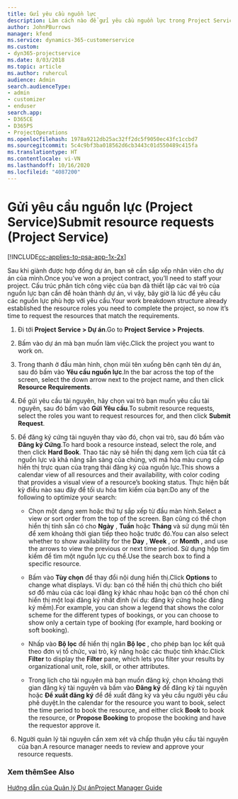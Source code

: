 ```yaml
---
title: Gửi yêu cầu nguồn lực
description: Làm cách nào để gửi yêu cầu nguồn lực trong Project Service
author: JohnPBurrows
manager: kfend
ms.service: dynamics-365-customerservice
ms.custom:
- dyn365-projectservice
ms.date: 8/03/2018
ms.topic: article
ms.author: ruhercul
audience: Admin
search.audienceType:
- admin
- customizer
- enduser
search.app:
- D365CE
- D365PS
- ProjectOperations
ms.openlocfilehash: 1978a9212db25ac32ff2dc5f9050ec43fc1ccbd7
ms.sourcegitcommit: 5c4c9bf3ba018562d6cb3443c01d550489c415fa
ms.translationtype: HT
ms.contentlocale: vi-VN
ms.lasthandoff: 10/16/2020
ms.locfileid: "4087200"
---
```

# <a name="submit-resource-requests-project-service"></a><span data-ttu-id="6f1b1-103">Gửi yêu cầu nguồn lực (Project Service)</span><span class="sxs-lookup"><span data-stu-id="6f1b1-103">Submit resource requests (Project Service)</span></span>

[!INCLUDE[cc-applies-to-psa-app-1x-2x](../includes/cc-applies-to-psa-app-1x-2x.md)]

<span data-ttu-id="6f1b1-104">Sau khi giành được hợp đồng dự án, bạn sẽ cần sắp xếp nhân viên cho dự án của mình.</span><span class="sxs-lookup"><span data-stu-id="6f1b1-104">Once you’ve won a project contract, you’ll need to staff your project.</span></span> <span data-ttu-id="6f1b1-105">Cấu trúc phân tích công việc của bạn đã thiết lập các vai trò của nguồn lực bạn cần để hoàn thành dự án, vì vậy, bây giờ là lúc để yêu cầu các nguồn lực phù hợp với yêu cầu.</span><span class="sxs-lookup"><span data-stu-id="6f1b1-105">Your work breakdown structure already established the resource roles you need to complete the project, so now it’s time to request the resources that match the requirements.</span></span>  
  
1.  <span data-ttu-id="6f1b1-106">Đi tới **Project Service > Dự án**.</span><span class="sxs-lookup"><span data-stu-id="6f1b1-106">Go to **Project Service > Projects**.</span></span>  
  
2.  <span data-ttu-id="6f1b1-107">Bấm vào dự án mà bạn muốn làm việc.</span><span class="sxs-lookup"><span data-stu-id="6f1b1-107">Click the project you want to work on.</span></span>  
  
3.  <span data-ttu-id="6f1b1-108">Trong thanh ở đầu màn hình, chọn mũi tên xuống bên cạnh tên dự án, sau đó bấm vào **Yêu cầu nguồn lực**.</span><span class="sxs-lookup"><span data-stu-id="6f1b1-108">In the bar across the top of the screen, select the down arrow next to the project name, and then click **Resource Requirements**.</span></span>  
  
4.  <span data-ttu-id="6f1b1-109">Để gửi yêu cầu tài nguyên, hãy chọn vai trò bạn muốn yêu cầu tài nguyên, sau đó bấm vào **Gửi Yêu cầu**.</span><span class="sxs-lookup"><span data-stu-id="6f1b1-109">To submit resource requests, select the roles you want to request resources for, and then click **Submit Request**.</span></span>  
  
5.  <span data-ttu-id="6f1b1-110">Để đăng ký cứng tài nguyên thay vào đó, chọn vai trò, sau đó bấm vào **Đăng ký Cứng**.</span><span class="sxs-lookup"><span data-stu-id="6f1b1-110">To hard book a resource instead, select the role, and then click **Hard Book**.</span></span> <span data-ttu-id="6f1b1-111">Thao tác này sẽ hiển thị dạng xem lịch của tất cả nguồn lực và khả năng sẵn sàng của chúng, với mã hóa màu cung cấp hiển thị trực quan của trạng thái đăng ký của nguồn lực.</span><span class="sxs-lookup"><span data-stu-id="6f1b1-111">This shows a calendar view of all resources and their availability, with color coding that provides a visual view of a resource’s booking status.</span></span> <span data-ttu-id="6f1b1-112">Thực hiện bất kỳ điều nào sau đây để tối ưu hóa tìm kiếm của bạn:</span><span class="sxs-lookup"><span data-stu-id="6f1b1-112">Do any of the following to optimize your search:</span></span>  
  
    -   <span data-ttu-id="6f1b1-113">Chọn một dạng xem hoặc thứ tự sắp xếp từ đầu màn hình.</span><span class="sxs-lookup"><span data-stu-id="6f1b1-113">Select a view or sort order from the top of the screen.</span></span> <span data-ttu-id="6f1b1-114">Bạn cũng có thể chọn hiển thị tính sẵn có cho **Ngày** , **Tuần** hoặc **Tháng** và sử dụng mũi tên để xem khoảng thời gian tiếp theo hoặc trước đó.</span><span class="sxs-lookup"><span data-stu-id="6f1b1-114">You can also select whether to show availability for the **Day** , **Week** , or **Month** , and use the arrows to view the previous or next time period.</span></span> <span data-ttu-id="6f1b1-115">Sử dụng hộp tìm kiếm để tìm một nguồn lực cụ thể.</span><span class="sxs-lookup"><span data-stu-id="6f1b1-115">Use the search box to find a specific resource.</span></span>  
  
    -   <span data-ttu-id="6f1b1-116">Bấm vào **Tùy chọn** để thay đổi nội dung hiển thị.</span><span class="sxs-lookup"><span data-stu-id="6f1b1-116">Click **Options** to change what displays.</span></span> <span data-ttu-id="6f1b1-117">Ví dụ: bạn có thể hiển thị chú thích cho biết sơ đồ màu của các loại đăng ký khác nhau hoặc bạn có thể chọn chỉ hiển thị một loại đăng ký nhất định (ví dụ: đăng ký cứng hoặc đăng ký mềm).</span><span class="sxs-lookup"><span data-stu-id="6f1b1-117">For example, you can show a legend that shows the color scheme for the different types of bookings, or you can choose to show only a certain type of booking (for example, hard booking or soft booking).</span></span>  
  
    -   <span data-ttu-id="6f1b1-118">Nhấp vào **Bộ lọc** để hiển thị ngăn **Bộ lọc** , cho phép bạn lọc kết quả theo đơn vị tổ chức, vai trò, kỹ năng hoặc các thuộc tính khác.</span><span class="sxs-lookup"><span data-stu-id="6f1b1-118">Click **Filter** to display the **Filter** pane, which lets you filter your results by organizational unit, role, skill, or other attributes.</span></span>  
  
    -   <span data-ttu-id="6f1b1-119">Trong lịch cho tài nguyên mà bạn muốn đăng ký, chọn khoảng thời gian đăng ký tài nguyên và bấm vào **Đăng ký** để đăng ký tài nguyên hoặc **Đề xuất đăng ký** để đề xuất đăng ký và yêu cầu người yêu cầu phê duyệt.</span><span class="sxs-lookup"><span data-stu-id="6f1b1-119">In the calendar for the resource you want to book, select the time period to book the resource, and either click **Book** to book the resource, or **Propose Booking** to propose the booking and have the requestor approve it.</span></span>  
  
6.  <span data-ttu-id="6f1b1-120">Người quản lý tài nguyên cần xem xét và chấp thuận yêu cầu tài nguyên của bạn.</span><span class="sxs-lookup"><span data-stu-id="6f1b1-120">A resource manager needs to review and approve your resource requests.</span></span>  
  
### <a name="see-also"></a><span data-ttu-id="6f1b1-121">Xem thêm</span><span class="sxs-lookup"><span data-stu-id="6f1b1-121">See Also</span></span>  
 [<span data-ttu-id="6f1b1-122">Hướng dẫn của Quản lý Dự án</span><span class="sxs-lookup"><span data-stu-id="6f1b1-122">Project Manager Guide</span></span>](../psa/project-manager-guide.md)
